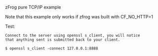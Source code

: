 zFrog pure TCP/IP example

Note that this example only works if zfrog was built with CF_NO_HTTP=1

Test:

	Connect to the server using openssl s_client, you will notice
	that anything sent is submitted back to your client.

	$ openssl s_client -connect 127.0.0.1:8888

